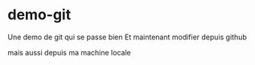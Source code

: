 # demo-git
Une demo de git qui se passe bien
Et maintenant modifier depuis github

mais aussi depuis ma machine locale 

